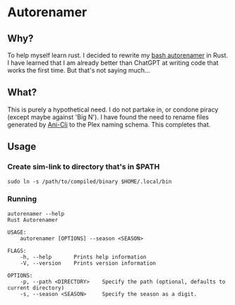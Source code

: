 # Autorenamer

## Why?

To help myself learn rust. I decided to rewrite my [bash autorenamer](https://github.com/HirschBerge/Scripts/blob/NixOS_Dekstop_Wayland/autorenamer.sh) in Rust. I have learned that I am already better than ChatGPT at writing code that works the first time. But that's not saying much...

## What?

This is purely a hypothetical need. I do not partake in, or condone piracy (except maybe against 'Big N'). I have found the need to rename files generated by [Ani-Cli](https://github.com/pystardust/ani-cli) to the Plex naming schema. This completes that.

## Usage

### Create sim-link to directory that's in $PATH

`sudo ln -s /path/to/compiled/binary $HOME/.local/bin`

### Running

```
autorenamer --help
Rust Autorenamer 

USAGE:
    autorenamer [OPTIONS] --season <SEASON>

FLAGS:
    -h, --help       Prints help information
    -V, --version    Prints version information

OPTIONS:
    -p, --path <DIRECTORY>    Specify the path (optional, defaults to current directory)
    -s, --season <SEASON>     Specify the season as a digit.
```
